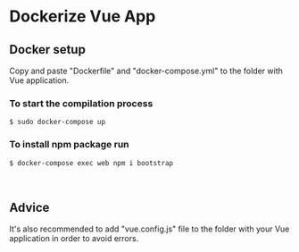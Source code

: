 # Dockerize Vue App

## Docker setup

Copy and paste "Dockerfile" and "docker-compose.yml" to the folder with Vue application.

### To start the compilation process
`$ sudo docker-compose up`

### To install npm package run
`$ docker-compose exec web npm i bootstrap`

&nbsp;

## Advice

It's also recommended to add "vue.config.js" file to the folder with your Vue application in order to avoid errors.
